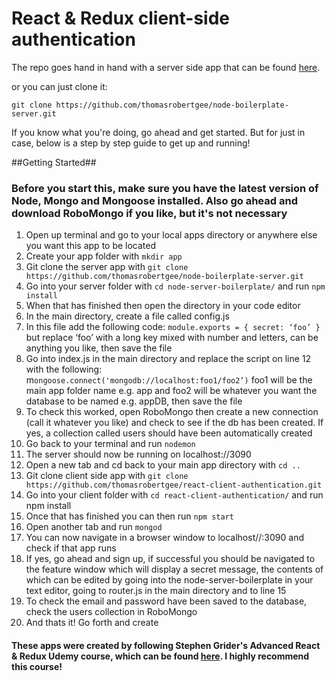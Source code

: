 # React & Redux client-side authentication

The repo goes hand in hand with a server side app that can be found [here](https://github.com/thomasrobertgee/node-boilerplate-server.git).

or you can just clone it:

`git clone https://github.com/thomasrobertgee/node-boilerplate-server.git`

If you know what you're doing, go ahead and get started. But for just in case, below is a step by step guide to get up and running!


##Getting Started##

### Before you start this, make sure you have the latest version of Node, Mongo and Mongoose installed. Also go ahead and download RoboMongo if you like, but it's not necessary

1. Open up terminal and go to your local apps directory or anywhere else you want this app to be located
2. Create your app folder with `mkdir app`
3. Git clone the server app with `git clone https://github.com/thomasrobertgee/node-boilerplate-server.git`
4. Go into your server folder with `cd node-server-boilerplate/` and run `npm install`
5. When that has finished then open the directory in your code editor
6. In the main directory, create a file called config.js
7. In this file add the following code: `module.exports = { secret: ‘foo’ }` but replace ‘foo’ with a long key mixed with number and letters, can be anything you like, then save the file
8. Go into index.js in the main directory and replace the script on line 12 with the following: m`ongoose.connect('mongodb://localhost:foo1/foo2’)` foo1 will be the main app folder name e.g. app and foo2 will be whatever you want the database to be named e.g. appDB, then save the file
9. To check this worked, open RoboMongo then create a new connection (call it whatever you like) and check to see if the db has been created. If yes, a collection called users should have been automatically created 
10. Go back to your terminal and run `nodemon` 
11. The server should now be running on localhost://3090
12. Open a new tab and cd back to your main app directory with `cd ..`
13. Git clone client side app with `git clone https://github.com/thomasrobertgee/react-client-authentication.git`
14. Go into your client folder with `cd react-client-authentication/` and run npm install
15. Once that has finished you can then run `npm start`
16. Open another tab and run `mongod`
17. You can now navigate in a browser window to localhost//:3090 and check if that app runs
18. If yes, go ahead and sign up, if successful you should be navigated to the feature window which will display a secret message, the contents of which can be edited by going into the node-server-boilerplate in your text editor, going to router.js in the main directory and to line 15
19. To check the email and password have been saved to the database, check the users collection in RoboMongo
20. And thats it! Go forth and create 


#### These apps were created by following Stephen Grider's Advanced React & Redux Udemy course, which can be found [here](https://www.udemy.com/react-redux-tutorial). I highly recommend this course!

